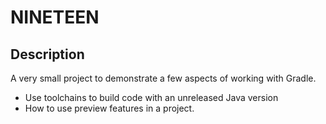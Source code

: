 # NINETEEN

## Description
A very small project to demonstrate a few aspects of working with Gradle.
* Use toolchains to build code with an unreleased Java version
* How to use preview features in a project.